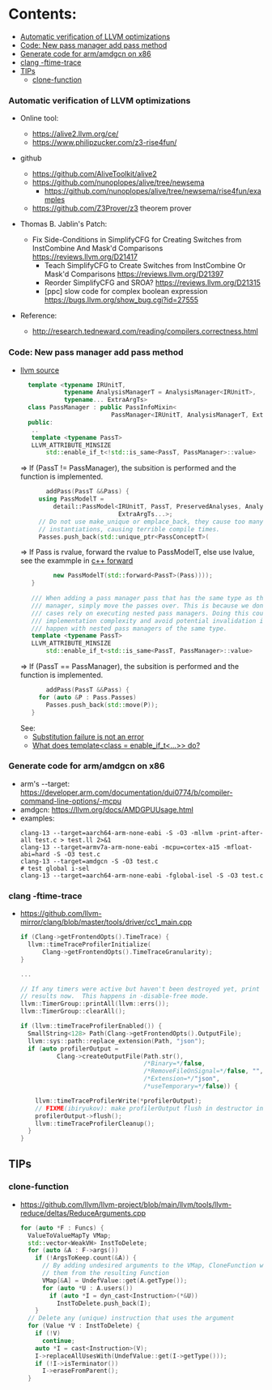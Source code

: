 Contents:
=========
* [Automatic verification of LLVM optimizations](#automatic-verification-of-llvm-optimizations)
* [Code: New pass manager add pass method](#code-new-pass-manager-add-pass-method)
* [Generate code for arm/amdgcn on x86](#generate-code-for-armamdgcn-on-x86)
* [clang -ftime-trace](#clang--ftime-trace)
* [TIPs](#tips)
  * [clone-function](#clone-function) 

### Automatic verification of LLVM optimizations
* Online tool:
  - https://alive2.llvm.org/ce/
  - https://www.philipzucker.com/z3-rise4fun/

* github
  - https://github.com/AliveToolkit/alive2
  - https://github.com/nunoplopes/alive/tree/newsema
    * https://github.com/nunoplopes/alive/tree/newsema/rise4fun/examples
  - https://github.com/Z3Prover/z3
    theorem prover

* Thomas B. Jablin's Patch:
  - Fix Side-Conditions in SimplifyCFG for Creating Switches from InstCombine And Mask'd Comparisons
    https://reviews.llvm.org/D21417
    * Teach SimplifyCFG to Create Switches from InstCombine Or Mask'd Comparisons
      https://reviews.llvm.org/D21397
    * Reorder SimplifyCFG and SROA?
      https://reviews.llvm.org/D21315
    * [ppc] slow code for complex boolean expression
      https://bugs.llvm.org/show_bug.cgi?id=27555

* Reference:
  - http://research.tedneward.com/reading/compilers.correctness.html


### Code: New pass manager add pass method

* [llvm source](https://github.com/llvm/llvm-project/blob/2caf7571e1020ae1024ab3f2d52ecc9aea85687d/llvm/include/llvm/IR/PassManager.h#L550-L574)
  ```cpp
    template <typename IRUnitT,
              typename AnalysisManagerT = AnalysisManager<IRUnitT>,
              typename... ExtraArgTs>
    class PassManager : public PassInfoMixin<
                           PassManager<IRUnitT, AnalysisManagerT, ExtraArgTs...>> {
    public:
     ..
     template <typename PassT>
     LLVM_ATTRIBUTE_MINSIZE
         std::enable_if_t<!std::is_same<PassT, PassManager>::value>
  ```
  => If (PassT != PassManager), the subsition is performed and the function is implemented.
  ```c++
         addPass(PassT &&Pass) {
       using PassModelT =
           detail::PassModel<IRUnitT, PassT, PreservedAnalyses, AnalysisManagerT,
                             ExtraArgTs...>;
       // Do not use make_unique or emplace_back, they cause too many template
       // instantiations, causing terrible compile times.
       Passes.push_back(std::unique_ptr<PassConceptT>(
  ```
  => If Pass is rvalue, forward the rvalue to PassModelT, else use lvalue, see the
     exammple in [c++ forward](https://www.cplusplus.com/reference/utility/forward/)
  ```c++
           new PassModelT(std::forward<PassT>(Pass))));
     }
     
     /// When adding a pass manager pass that has the same type as this pass
     /// manager, simply move the passes over. This is because we don't have use
     /// cases rely on executing nested pass managers. Doing this could reduce
     /// implementation complexity and avoid potential invalidation issues that may
     /// happen with nested pass managers of the same type.
     template <typename PassT>
     LLVM_ATTRIBUTE_MINSIZE
         std::enable_if_t<std::is_same<PassT, PassManager>::value>
  ```
  => If (PassT == PassManager), the subsition is performed and the function is implemented.
  ```c++
         addPass(PassT &&Pass) {
       for (auto &P : Pass.Passes)
         Passes.push_back(std::move(P));
     }
  ```
  See:
  * [Substitution failure is not an error](https://en.wikipedia.org/wiki/Substitution_failure_is_not_an_error)
  * [What does template<class = enable_if_t<...>> do?](https://stackoverflow.com/questions/49659590/what-does-templateclass-enable-if-t-do)

### Generate code for arm/amdgcn on x86
* arm's --target: https://developer.arm.com/documentation/dui0774/b/compiler-command-line-options/-mcpu
* amdgcn: https://llvm.org/docs/AMDGPUUsage.html
* examples:
  ```shell
  clang-13 --target=aarch64-arm-none-eabi -S -O3 -mllvm -print-after-all test.c > test.ll 2>&1
  clang-13 --target=armv7a-arm-none-eabi -mcpu=cortex-a15 -mfloat-abi=hard -S -O3 test.c
  clang-13 --target=amdgcn -S -O3 test.c
  # test global i-sel
  clang-13 --target=aarch64-arm-none-eabi -fglobal-isel -S -O3 test.c
  ```

### clang -ftime-trace

* https://github.com/llvm-mirror/clang/blob/master/tools/driver/cc1_main.cpp
  ```cpp
  if (Clang->getFrontendOpts().TimeTrace) {
    llvm::timeTraceProfilerInitialize(
        Clang->getFrontendOpts().TimeTraceGranularity);
  }
  
  ...
  
  // If any timers were active but haven't been destroyed yet, print their
  // results now.  This happens in -disable-free mode.
  llvm::TimerGroup::printAll(llvm::errs());
  llvm::TimerGroup::clearAll();

  if (llvm::timeTraceProfilerEnabled()) {
    SmallString<128> Path(Clang->getFrontendOpts().OutputFile);
    llvm::sys::path::replace_extension(Path, "json");
    if (auto profilerOutput =
            Clang->createOutputFile(Path.str(),
                                    /*Binary=*/false,
                                    /*RemoveFileOnSignal=*/false, "",
                                    /*Extension=*/"json",
                                    /*useTemporary=*/false)) {

      llvm::timeTraceProfilerWrite(*profilerOutput);
      // FIXME(ibiryukov): make profilerOutput flush in destructor instead.
      profilerOutput->flush();
      llvm::timeTraceProfilerCleanup();
    }
  }

  ```

## TIPs

### clone-function
* https://github.com/llvm/llvm-project/blob/main/llvm/tools/llvm-reduce/deltas/ReduceArguments.cpp
  ```c++
  for (auto *F : Funcs) {
    ValueToValueMapTy VMap;
    std::vector<WeakVH> InstToDelete;
    for (auto &A : F->args())
      if (!ArgsToKeep.count(&A)) {
        // By adding undesired arguments to the VMap, CloneFunction will remove
        // them from the resulting Function
        VMap[&A] = UndefValue::get(A.getType());
        for (auto *U : A.users())
          if (auto *I = dyn_cast<Instruction>(*&U))
            InstToDelete.push_back(I);
      }
    // Delete any (unique) instruction that uses the argument
    for (Value *V : InstToDelete) {
      if (!V)
        continue;
      auto *I = cast<Instruction>(V);
      I->replaceAllUsesWith(UndefValue::get(I->getType()));
      if (!I->isTerminator())
        I->eraseFromParent();
    }
  ```


